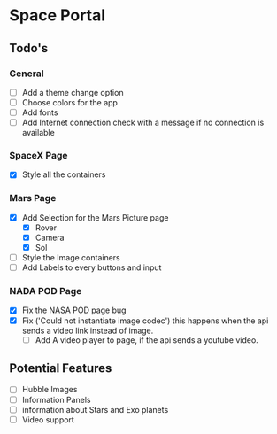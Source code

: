# Space Portal

## Todo's

### General

- [ ] Add a theme change option
- [ ] Choose colors for the app
- [ ] Add fonts
- [ ] Add Internet connection check with a message if no connection is available

### SpaceX Page

- [x] Style all the containers

### Mars Page

- [x] Add Selection for the Mars Picture page
  - [x] Rover
  - [x] Camera
  - [x] Sol
- [ ] Style the Image containers
- [ ] Add Labels to every buttons and input

### NADA POD Page

- [x] Fix the NASA POD page bug
- [x] Fix ('Could not instantiate image codec') this happens when the api sends a video link instead of image.
  - [ ] Add A video player to page, if the api sends a youtube video.

## Potential Features

- [ ] Hubble Images
- [ ] Information Panels
- [ ] information about Stars and Exo planets
- [ ] Video support
